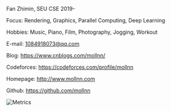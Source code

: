 Fan Zhimin, SEU CSE 2019-

Focus: Rendering, Graphics, Parallel Computing, Deep Learning

Hobbies: Music, Piano, Film, Photography, Jogging, Workout

E-mail: 1084918073@qq.com

Blog: https://www.cnblogs.com/mollnn/

Codeforces: https://codeforces.com/profile/mollnn

Homepage: http://www.mollnn.com

Github: https://github.com/mollnn 

![Metrics](https://metrics.lecoq.io/mollnn?template=terminal&isocalendar=1&languages=1&topics=1&stars=1&habits=1&followup=1&achievements=1&repositories=1&lines=1&repositories=100&repositories.batch=100&repositories.forks=false&repositories.affiliations=owner&isocalendar.duration=full-year&languages.limit=8&languages.threshold=0%25&languages.colors=github&languages.sections=most-used&languages.indepth=false&languages.analysis.timeout=15&languages.categories=markup%2C%20programming&languages.recent.categories=markup%2C%20programming&languages.recent.load=300&languages.recent.days=14&topics.mode=starred&topics.sort=stars&topics.limit=15&stars.limit=4&habits.from=200&habits.days=14&habits.facts=true&habits.charts=false&habits.trim=false&followup.sections=repositories&followup.indepth=false&achievements.threshold=C&achievements.secrets=true&achievements.display=detailed&achievements.limit=0&config.timezone=Asia%2FShanghai)
